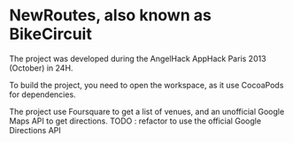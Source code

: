 NewRoutes, also known as BikeCircuit
=========

The project was developed during the AngelHack AppHack Paris 2013 (October) in 24H.

To build the project, you need to open the workspace, as it use CocoaPods for dependencies.

The project use Foursquare to get a list of venues, and an unofficial Google Maps API to get directions.
TODO : refactor to use the official Google Directions API
